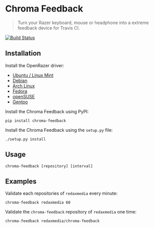 Chroma Feedback
===============

> Turn your Razer keyboard, mouse or headphone into a extreme feedback device for Travis CI.

[![Build Status](https://img.shields.io/travis/redaxmedia/chroma-feedback.svg)](https://travis-ci.org/redaxmedia/chroma-feedback)


Installation
------------

Install the OpenRazer driver:

* [Ubuntu / Linux Mint](https://openrazer.github.io/#ubuntu)
* [Debian](https://openrazer.github.io/#debian)
* [Arch Linux](https://openrazer.github.io/#arch)
* [Fedora](https://openrazer.github.io/#fedora)
* [openSUSE](https://openrazer.github.io/#opensuse)
* [Gentoo](https://openrazer.github.io/#gentoo)

Install the Chroma Feedback using PyPI:

```
pip install chroma-feedback
```

Install the Chroma Feedback using the `setup.py` file:

```
./setup.py install
```


Usage
-----

```
chroma-feedback [repository] [interval]
```


Examples
--------

Validate each repositories of `redaxmedia` every minute:

```
chroma-feedback redaxmedia 60
```

Validate the `chroma-feedback` repository of `redaxmedia` one time:

```
chroma-feedback redaxmedia/chroma-feedback
```
